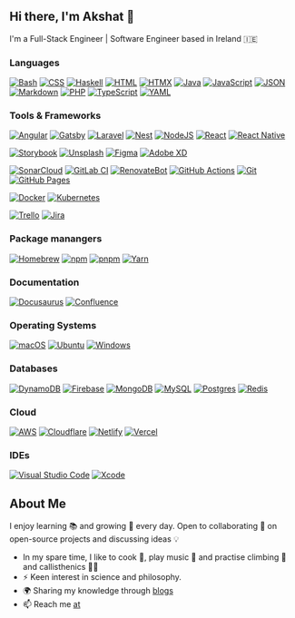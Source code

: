 ## Hi there, I'm Akshat 👋

I'm a Full-Stack Engineer | Software Engineer based in Ireland 🇮🇪 


<h3><strong>Languages</strong></h3>

[![Bash](https://img.shields.io/badge/Bash-4EAA25?logo=gnubash&logoColor=fff)](#)
[![CSS](https://img.shields.io/badge/CSS-1572B6?logo=css3&logoColor=fff)](#)
[![Haskell](https://img.shields.io/badge/Haskell-5e5086?logo=haskell&logoColor=white)](#)
[![HTML](https://img.shields.io/badge/HTML-%23E34F26.svg?logo=html5&logoColor=white)](#)
[![HTMX](https://img.shields.io/badge/HTMX-36C?logo=htmx&logoColor=fff)](#)
[![Java](https://img.shields.io/badge/Java-%23ED8B00.svg?logo=openjdk&logoColor=white)](#)
[![JavaScript](https://img.shields.io/badge/JavaScript-F7DF1E?logo=javascript&logoColor=000)](#)
[![JSON](https://img.shields.io/badge/JSON-000?logo=json&logoColor=fff)](#)
[![Markdown](https://img.shields.io/badge/Markdown-%23000000.svg?logo=markdown&logoColor=white)](#)
[![PHP](https://img.shields.io/badge/php-%23777BB4.svg?&logo=php&logoColor=white)](#)
[![TypeScript](https://img.shields.io/badge/TypeScript-3178C6?logo=typescript&logoColor=fff)](#)
[![YAML](https://img.shields.io/badge/YAML-CB171E?logo=yaml&logoColor=fff)](#)



<h3><strong>Tools & Frameworks</strong></h3>


[![Angular](https://img.shields.io/badge/Angular-%23DD0031.svg?logo=angular&logoColor=white)](#)
[![Gatsby](https://img.shields.io/badge/Gatsby-%23663399.svg?logo=gatsby&logoColor=white)](#)
[![Laravel](https://img.shields.io/badge/Laravel-%23FF2D20.svg?logo=laravel&logoColor=white)](#)
[![Nest](https://img.shields.io/badge/Nest.js-%23E0234E.svg?logo=nestjs&logoColor=white)](#)
[![NodeJS](https://img.shields.io/badge/Node.js-6DA55F?logo=node.js&logoColor=white)](#)
[![React](https://img.shields.io/badge/React-%2320232a.svg?logo=react&logoColor=%2361DAFB)](#)
[![React Native](https://img.shields.io/badge/React_Native-%2320232a.svg?logo=react&logoColor=%2361DAFB)](#)


[![Storybook](https://img.shields.io/badge/Storybook-FF4785?logo=storybook)](#)
[![Unsplash](https://img.shields.io/badge/Unsplash-000000?logo=Unsplash&logoColor=white)](#)
[![Figma](https://img.shields.io/badge/Figma-F24E1E?logo=figma&logoColor=white)](#)
[![Adobe XD](https://img.shields.io/badge/Adobe%20XD-470137?logo=Adobe%20XD&logoColor=#FF61F6)](#)

[![SonarCloud](https://img.shields.io/badge/SonarCloud-F3702A?logo=sonarcloud&logoColor=fff)](#)
[![GitLab CI](https://img.shields.io/badge/GitLab%20CI-FC6D26?logo=gitlab&logoColor=fff)](#)
[![RenovateBot](https://img.shields.io/badge/RenovateBot-1A1F6C?logo=renovate&logoColor=fff)](#)
[![GitHub Actions](https://img.shields.io/badge/GitHub_Actions-2088FF?logo=github-actions&logoColor=white)](#)
[![Git](https://img.shields.io/badge/Git-F05032?logo=git&logoColor=fff)](#)
[![GitHub Pages](https://img.shields.io/badge/GitHub%20Pages-121013?logo=github&logoColor=white)](#)

[![Docker](https://img.shields.io/badge/Docker-2496ED?logo=docker&logoColor=fff)](#)
[![Kubernetes](https://img.shields.io/badge/Kubernetes-326CE5?logo=kubernetes&logoColor=fff)](#)


[![Trello](https://img.shields.io/badge/Trello-0052CC?logo=trello&logoColor=fff)](#)
[![Jira](https://img.shields.io/badge/Jira-0052CC?logo=jira&logoColor=fff)](#)


<h3><strong>Package manangers</strong></h3>

[![Homebrew](https://img.shields.io/badge/Homebrew-FBB040?logo=homebrew&logoColor=fff)](#)
[![npm](https://img.shields.io/badge/npm-CB3837?logo=npm&logoColor=fff)](#)
[![pnpm](https://img.shields.io/badge/pnpm-F69220?logo=pnpm&logoColor=fff)](#)
[![Yarn](https://img.shields.io/badge/Yarn-2C8EBB?logo=yarn&logoColor=fff)](#)




<h3><strong>Documentation</strong></h3>

[![Docusaurus](https://img.shields.io/badge/Docusaurus-3ECC5F?logo=docusaurus&logoColor=fff)](#)
[![Confluence](https://img.shields.io/badge/Confluence-172B4D?logo=confluence&logoColor=fff)](#)


<h3><strong>Operating Systems</strong></h3>

[![macOS](https://img.shields.io/badge/macOS-000000?logo=apple&logoColor=F0F0F0)](#)
[![Ubuntu](https://img.shields.io/badge/Ubuntu-E95420?logo=ubuntu&logoColor=white)](#)
[![Windows](https://custom-icon-badges.demolab.com/badge/Windows-0078D6?logo=windows11&logoColor=white)](#)



<h3><strong>Databases</strong></h3>

[![DynamoDB](https://img.shields.io/badge/DynamoDB-4053D6?logo=amazondynamodb&logoColor=fff)](#)
[![Firebase](https://img.shields.io/badge/Firebase-039BE5?logo=Firebase&logoColor=white)](#)
[![MongoDB](https://img.shields.io/badge/MongoDB-%234ea94b.svg?logo=mongodb&logoColor=white)](#)
[![MySQL](https://img.shields.io/badge/MySQL-4479A1?logo=mysql&logoColor=fff)](#)
[![Postgres](https://img.shields.io/badge/Postgres-%23316192.svg?logo=postgresql&logoColor=white)](#)
[![Redis](https://img.shields.io/badge/Redis-%23DD0031.svg?logo=redis&logoColor=white)](#)


<h3><strong>Cloud</strong></h3>

[![AWS](https://img.shields.io/badge/AWS-%23FF9900.svg?logo=amazon-web-services&logoColor=white)](#)
[![Cloudflare](https://img.shields.io/badge/Cloudflare-F38020?logo=Cloudflare&logoColor=white)](#)
[![Netlify](https://img.shields.io/badge/Netlify-%23000000.svg?logo=netlify&logoColor=#00C7B7)](#)
[![Vercel](https://img.shields.io/badge/Vercel-%23000000.svg?logo=vercel&logoColor=white)](#)




<h3><strong>IDEs</strong></h3>

[![Visual Studio Code](https://custom-icon-badges.demolab.com/badge/Visual%20Studio%20Code-0078d7.svg?logo=vsc&logoColor=white)](#)
[![Xcode](https://img.shields.io/badge/Xcode-007ACC?logo=Xcode&logoColor=white)](#)


<h2><strong>About Me</strong></h2>

I enjoy learning 📚 and growing 🌱 every day. Open to collaborating 👯 on open-source projects and discussing ideas 💡

- In my spare time, I like to cook 🍲, play music 🎸 and practise climbing 🧗 and callisthenics 🤸🏼
- :zap: Keen interest in science and philosophy.
- :earth_africa: Sharing my knowledge through [blogs](https://medium.com/@akshatjen) 
- 📫 Reach me [at](mailto:akshatjen@gmail.com)
